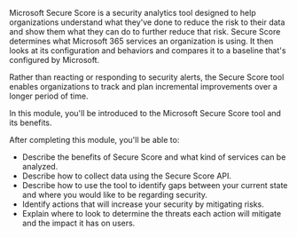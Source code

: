 Microsoft Secure Score is a security analytics tool designed to help organizations understand what they've done to reduce the risk to their data and show them what they can do to further reduce that risk. Secure Score determines what Microsoft 365 services an organization is using. It then looks at its configuration and behaviors and compares it to a baseline that's configured by Microsoft.

Rather than reacting or responding to security alerts, the Secure Score tool enables organizations to track and plan incremental improvements over a longer period of time.

In this module, you'll be introduced to the Microsoft Secure Score tool and its benefits.

After completing this module, you'll be able to:

 *  Describe the benefits of Secure Score and what kind of services can be analyzed.
 *  Describe how to collect data using the Secure Score API.
 *  Describe how to use the tool to identify gaps between your current state and where you would like to be regarding security.
 *  Identify actions that will increase your security by mitigating risks.
 *  Explain where to look to determine the threats each action will mitigate and the impact it has on users.
